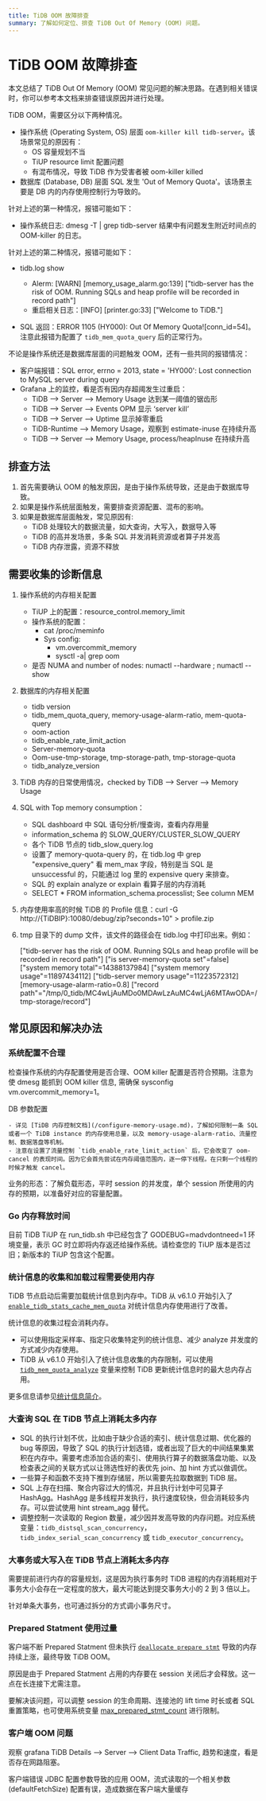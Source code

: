 ```yaml
---
title: TiDB OOM 故障排查
summary: 了解如何定位、排查 TiDB Out Of Memory (OOM) 问题。
---
```


# TiDB OOM 故障排查

本文总结了 TiDB Out Of Memory (OOM) 常见问题的解决思路。在遇到相关错误时，你可以参考本文档来排查错误原因并进行处理。

TiDB OOM，需要区分以下两种情况。

- 操作系统 (Operating System, OS) 层面 `oom-killer kill tidb-server`。该场景常见的原因有：
  - OS 容量规划不当
  - TiUP resource limit 配置问题
  - 有混布情况，导致 TiDB 作为受害者被 oom-killer killed
- 数据库 (Database, DB) 层面 SQL 发生 'Out of Memory Quota'。该场景主要是 DB 内的内存使用控制行为导致的。

针对上述的第一种情况，报错可能如下：

- 操作系统日志: dmesg -T | grep tidb-server 结果中有问题发生附近时间点的 OOM-killer 的日志。

针对上述的第二种情况，报错可能如下：

- tidb.log show
    - Alerm:  [WARN] [memory_usage_alarm.go:139] ["tidb-server has the risk of OOM. Running SQLs and heap profile will be recorded in record path"]
    - 重启相关日志：[INFO] [printer.go:33] ["Welcome to TiDB."]

- SQL 返回：ERROR 1105 (HY000): Out Of Memory Quota![conn_id=54]。注意此报错为配置了 `tidb_mem_quota_query` 后的正常行为。

不论是操作系统还是数据库层面的问题触发 OOM，还有一些共同的报错情况：

- 客户端报错：SQL error, errno = 2013, state = 'HY000': Lost connection to MySQL server during query
- Grafana 上的监控，看是否有因内存超阈发生过重启：
    - TiDB --> Server --> Memory Usage 达到某一阈值的锯齿形
    - TiDB --> Server --> Events OPM 显示 ‘server kill’
    - TiDB --> Server --> Uptime 显示掉零重启
    - TiDB-Runtime --> Memory Usage，观察到 estimate-inuse 在持续升高
    - TiDB --> Server --> Memory Usage, process/heapInuse 在持续升高

## 排查方法

1. 首先需要确认 OOM 的触发原因，是由于操作系统导致，还是由于数据库导致。
2. 如果是操作系统层面触发，需要排查资源配置、混布的影响。
3. 如果是数据库层面触发，常见原因有:
    - TiDB 处理较大的数据流量，如大查询，大写入，数据导入等
    - TiDB 的高并发场景，多条 SQL 并发消耗资源或者算子并发高
    - TiDB 内存泄露，资源不释放

## 需要收集的诊断信息

1. 操作系统的内存相关配置
    - TiUP 上的配置：resource_control.memory_limit
    - 操作系统的配置：
      - cat /proc/meminfo
      - Sys config:
        - vm.overcommit_memory
        - sysctl -a| grep oom
    - 是否 NUMA and number of nodes:  numactl --hardware ; numactl --show

2. 数据库的内存相关配置
    - tidb version
    - tidb_mem_quota_query, memory-usage-alarm-ratio, mem-quota-query
    - oom-action
    - tidb_enable_rate_limit_action
    - Server-memory-quota
    - Oom-use-tmp-storage, tmp-storage-path, tmp-storage-quota
    - tidb_analyze_version

3. TiDB 内存的日常使用情况，checked by TiDB --> Server --> Memory Usage

4. SQL with Top memory consumption：

    - SQL dashboard 中 SQL 语句分析/慢查询，查看内存用量
    - information_schema 的 SLOW_QUERY/CLUSTER_SLOW_QUERY
    - 各个 TiDB 节点的 tidb_slow_query.log
    - 设置了 memory-quota-query 的，在 tidb.log 中 grep "expensive_query"  看 mem_max 字段，特别是当 SQL 是 unsuccessful 的，只能通过 log 里的 expensive query 来排查。
    - SQL 的 explain analyze or explain 看算子层的内存消耗
    - SELECT * FROM information_schema.processlist; See column MEM

5. 内存使用率高的时候 TiDB 的 Profile 信息：curl -G http://{TiDBIP}:10080/debug/zip?seconds=10" > profile.zip

6. tmp 目录下的 dump 文件，该文件的路径会在 tidb.log 中打印出来。例如：

    ["tidb-server has the risk of OOM. Running SQLs and heap profile will be recorded in record path"] ["is server-memory-quota set"=false] ["system memory total"=14388137984] ["system memory usage"=11897434112] ["tidb-server memory usage"=11223572312] [memory-usage-alarm-ratio=0.8] ["record path"="/tmp/0_tidb/MC4wLjAuMDo0MDAwLzAuMC4wLjA6MTAwODA=/tmp-storage/record"]

## 常见原因和解决办法

### 系统配置不合理

检查操作系统的内存配置使用是否合理、OOM killer 配置是否符合预期。注意为使 dmesg 能抓到 OOM killer 信息, 需确保 sysconfig vm.overcommit_memory=1。

DB 参数配置

    - 详见 [TiDB 内存控制文档](/configure-memory-usage.md)，了解如何限制一条 SQL 或者一个 TiDB instance 的内存使用总量，以及 memory-usage-alarm-ratio、流量控制、数据落盘等机制。
    - 注意在设置了流量控制 `tidb_enable_rate_limit_action` 后，它会改变了 oom-cancel 的表现时间。因为它会首先尝试在内存阈值范围内，逐一停下线程。在只剩一个线程的时候才触发 cancel。

业务的形态：了解负载形态，平时 session 的并发度，单个 session 所使用的内存的预期，以准备好对应的容量配置。

### Go 内存释放时间

目前 TiDB TiUP 在 run_tidb.sh 中已经包含了 GODEBUG=madvdontneed=1 环境变量，表示 GC 时立即将内存返还给操作系统。请检查您的 TiUP 版本是否过旧；新版本的 TiUP 包含这个配置。

### 统计信息的收集和加载过程需要使用内存

TiDB 节点启动后需要加载统计信息到内存中。TiDB 从 v6.1.0 开始引入了 [`enable_tidb_stats_cache_mem_quota`](/tidb-configuration-file.md#enable-stats-cache-mem-quota-从-v610-版本开始引入) 对统计信息内存使用进行了改善。

统计信息的收集过程会消耗内存。

- 可以使用指定采样率、指定只收集特定列的统计信息、减少 analyze 并发度的方式减少内存使用。
- TiDB 从 v6.1.0 开始引入了统计信息收集的内存限制，可以使用 [`tidb_mem_quota_analyze`](/system-variables.md#tidb_mem_quota_analyze-从-v610-版本开始引入) 变量来控制 TiDB 更新统计信息时的最大总内存占用。

更多信息请参见[统计信息简介](/statistics.md)。

### 大查询 SQL 在 TiDB 节点上消耗太多内存

- SQL 的执行计划不优，比如由于缺少合适的索引、统计信息过期、优化器的 bug 等原因，导致了 SQL 的执行计划选错，或者出现了巨大的中间结果集累积在内存中。需要考虑添加合适的索引、使用执行算子的数据落盘功能、以及检查表之间的关联方式以让筛选性好的表优先 join、加 hint 方式以做调优。
- 一些算子和函数不支持下推到存储层，所以需要先拉取数据到 TiDB 层。
- SQL 上存在扫描、聚合内容过大的情况，并且执行计划中可见算子 HashAgg。HashAgg 是多线程并发执行，执行速度较快，但会消耗较多内存。可以尝试使用 hint stream_agg 替代。
- 调整控制一次读取的 Region 数量，减少因并发高导致的内存问题。对应系统变量：`tidb_distsql_scan_concurrency`，`tidb_index_serial_scan_concurrency` 或 `tidb_executor_concurrency`。

### 大事务或大写入在 TiDB 节点上消耗太多内存

需要提前进行内存的容量规划，这是因为执行事务时 TiDB 进程的内存消耗相对于事务大小会存在一定程度的放大，最大可能达到提交事务大小的 2 到 3 倍以上。

针对单条大事务，也可通过拆分的方式调小事务尺寸。

### Prepared Statment 使用过量

客户端不断 Prepared Statment 但未执行 [`deallocate prepare stmt`](/sql-prepared-plan-cache.md#忽略-com_stmt_close-指令和-deallocate-prepare-语句) 导致的内存持续上涨，最终导致 TiDB OOM。

原因是由于 Prepared Statment 占用的内存要在 session 关闭后才会释放。这一点在长连接下尤需注意。

要解决该问题，可以调整 session 的生命周期、连接池的 lift time 时长或者 SQL 重置策略，也可使用系统变量 [max_prepared_stmt_count](/system-variables.md#max_prepared_stmt_count) 进行限制。

### 客户端 OOM 问题

观察 grafana TiDB Details --> Server --> Client Data Traffic, 趋势和速度，看是否存在网路阻塞。

客户端错误 JDBC 配置参数导致的应用 OOM，流式读取的一个相关参数 (defaultFetchSize) 配置有误，造成数据在客户端大量缓存